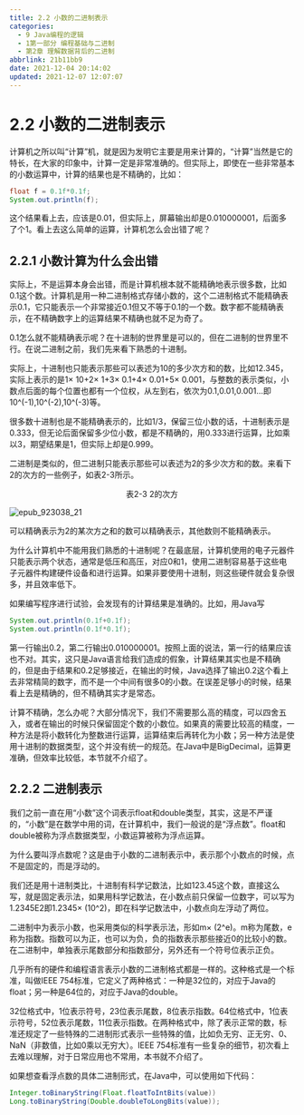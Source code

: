 ```yaml
---
title: 2.2 小数的二进制表示
categories:
  - 9 Java编程的逻辑
  - 1第一部分 编程基础与二进制
  - 第2章 理解数据背后的二进制
abbrlink: 21b11bb9
date: 2021-12-04 20:14:02
updated: 2021-12-07 12:07:07
---
```

# 2.2 小数的二进制表示
计算机之所以叫“计算”机，就是因为发明它主要是用来计算的，“计算”当然是它的特长，在大家的印象中，计算一定是非常准确的。但实际上，即使在一些非常基本的小数运算中，计算的结果也是不精确的，比如：

```java
float f = 0.1f*0.1f;
System.out.println(f);
```

这个结果看上去，应该是0.01，但实际上，屏幕输出却是0.010000001，后面多了个1。看上去这么简单的运算，计算机怎么会出错了呢？

## 2.2.1 小数计算为什么会出错
实际上，不是运算本身会出错，而是计算机根本就不能精确地表示很多数，比如0.1这个数。计算机是用一种二进制格式存储小数的，这个二进制格式不能精确表示0.1，它只能表示一个非常接近0.1但又不等于0.1的一个数。数字都不能精确表示，在不精确数字上的运算结果不精确也就不足为奇了。

0.1怎么就不能精确表示呢？在十进制的世界里是可以的，但在二进制的世界里不行。在说二进制之前，我们先来看下熟悉的十进制。

实际上，十进制也只能表示那些可以表述为10的多少次方和的数，比如12.345，实际上表示的是1× 10+2× 1+3× 0.1+4× 0.01+5× 0.001，与整数的表示类似，小数点后面的每个位置也都有一个位权，从左到右，依次为0.1,0.01,0.001…即10^(-1),10^(-2),10^(-3)等。

很多数十进制也是不能精确表示的，比如1/3，保留三位小数的话，十进制表示是0.333，但无论后面保留多少位小数，都是不精确的，用0.333进行运算，比如乘以3，期望结果是1，但实际上却是0.999。

二进制是类似的，但二进制只能表示那些可以表述为2的多少次方和的数。来看下2的次方的一些例子，如表2-3所示。

<center>表2-3 2的次方</center>


![epub_923038_21](https://gitee.com/XiaoLan223/images/raw/master/Blog/Sum/20211202133501.jpeg)

可以精确表示为2的某次方之和的数可以精确表示，其他数则不能精确表示。

为什么计算机中不能用我们熟悉的十进制呢？在最底层，计算机使用的电子元器件只能表示两个状态，通常是低压和高压，对应0和1，使用二进制容易基于这些电子元器件构建硬件设备和进行运算。如果非要使用十进制，则这些硬件就会复杂很多，并且效率低下。

如果编写程序进行试验，会发现有的计算结果是准确的。比如，用Java写

```java
System.out.println(0.1f+0.1f);
System.out.println(0.1f*0.1f);
```

第一行输出0.2，第二行输出0.010000001。按照上面的说法，第一行的结果应该也不对。其实，这只是Java语言给我们造成的假象，计算结果其实也是不精确的，但是由于结果和0.2足够接近，在输出的时候，Java选择了输出0.2这个看上去非常精简的数字，而不是一个中间有很多0的小数。在误差足够小的时候，结果看上去是精确的，但不精确其实才是常态。

计算不精确，怎么办呢？大部分情况下，我们不需要那么高的精度，可以四舍五入，或者在输出的时候只保留固定个数的小数位。如果真的需要比较高的精度，一种方法是将小数转化为整数进行运算，运算结束后再转化为小数；另一种方法是使用十进制的数据类型，这个并没有统一的规范。在Java中是BigDecimal，运算更准确，但效率比较低，本节就不介绍了。

## 2.2.2 二进制表示
我们之前一直在用“小数”这个词表示float和double类型，其实，这是不严谨的，“小数”是在数学中用的词，在计算机中，我们一般说的是“浮点数”。float和double被称为浮点数据类型，小数运算被称为浮点运算。

为什么要叫浮点数呢？这是由于小数的二进制表示中，表示那个小数点的时候，点不是固定的，而是浮动的。

我们还是用十进制类比，十进制有科学记数法，比如123.45这个数，直接这么写，就是固定表示法，如果用科学记数法，在小数点前只保留一位数字，可以写为1.2345E2即1.2345× (10^2)，即在科学记数法中，小数点向左浮动了两位。

二进制中为表示小数，也采用类似的科学表示法，形如m× (2^e)。m称为尾数，e称为指数。指数可以为正，也可以为负，负的指数表示那些接近0的比较小的数。在二进制中，单独表示尾数部分和指数部分，另外还有一个符号位表示正负。

几乎所有的硬件和编程语言表示小数的二进制格式都是一样的。这种格式是一个标准，叫做IEEE 754标准，它定义了两种格式：一种是32位的，对应于Java的float；另一种是64位的，对应于Java的double。

32位格式中，1位表示符号，23位表示尾数，8位表示指数。64位格式中，1位表示符号，52位表示尾数，11位表示指数。在两种格式中，除了表示正常的数，标准还规定了一些特殊的二进制形式表示一些特殊的值，比如负无穷、正无穷、0、NaN（非数值，比如0乘以无穷大）。IEEE 754标准有一些复杂的细节，初次看上去难以理解，对于日常应用也不常用，本书就不介绍了。

如果想查看浮点数的具体二进制形式，在Java中，可以使用如下代码：

```java
Integer.toBinaryString(Float.floatToIntBits(value))
Long.toBinaryString(Double.doubleToLongBits(value));
```

